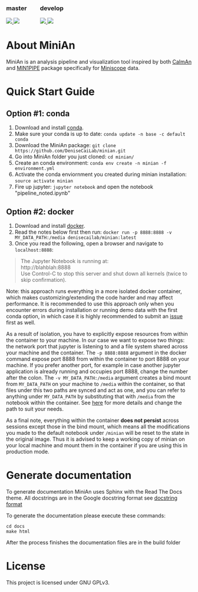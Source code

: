 <div style="-webkit-column-count: 2; -moz-column-count: 2; column-count: 2; -webkit-column-rule: 1px dotted #e0e0e0; -moz-column-rule: 1px dotted #e0e0e0; column-rule: 1px dotted #e0e0e0; margin-bottom: 24px;">
    <div style="display: inline-block;">
        <h3>master</h3>
        <a href="https://travis-ci.org/DeniseCaiLab/minian">
            <img src="https://img.shields.io/travis/DeniseCaiLab/minian/master.svg?style=flat&label=build">
        </a>
        <a href="https://codecov.io/gh/DeniseCaiLab/minian">
            <img src="https://codecov.io/gh/DeniseCaiLab/minian/branch/master/graph/badge.svg">
        </a>
    </div>
    <div style="display: inline-block; margin-left: 32px;">
        <h3>develop</h3>
        <a href="https://travis-ci.org/DeniseCaiLab/minian">
            <img src="https://img.shields.io/travis/DeniseCaiLab/minian/dev.svg?style=flat&label=build">
        </a>
        <a href="https://codecov.io/gh/DeniseCaiLab/minian">
            <img src="https://codecov.io/gh/DeniseCaiLab/minian/branch/dev/graph/badge.svg">
        </a>
    </div>
</div>


# About MiniAn

MiniAn is an analysis pipeline and visualization tool inspired by both [CaImAn](https://github.com/flatironinstitute/CaImAn) and [MIN1PIPE](https://github.com/JinghaoLu/MIN1PIPE) package specifically for [Miniscope](http://miniscope.org/index.php/Main_Page) data.

# Quick Start Guide

## Option #1: conda
1. Download and install [conda](https://conda.io/projects/conda/en/latest/).
1. Make sure your conda is up to date: `conda update -n base -c default conda`
1. Download the MiniAn package: `git clone https://github.com/DeniseCaiLab/minian.git`
1. Go into MiniAn folder you just cloned: `cd minian/`
1. Create an conda environment: `conda env create -n minian -f environment.yml`
1. Activate the conda enviornment you created during minian installation: `source activate minian`
1. Fire up jupyter: `jupyter notebook` and open the notebook "pipeline_noted.ipynb"

## Option #2: docker

1. Download and install [docker](https://docs.docker.com/install/).
1. Read the notes below first then run: `docker run -p 8888:8888 -v MY_DATA_PATH:/media denisecailab/minian:latest`
1. Once you read the following, open a browser and navigate to `localhost:8888`:

> The Jupyter Notebook is running at:  
http://blahblah:8888  
Use Control-C to stop this server and shut down all kernels (twice to skip confirmation).

Note: this approach runs everything in a more isolated docker container, which makes customizing/extending the code harder and may affect performance. It is recommended to use this approach only when you encounter errors during installation or running demo data with the first conda option, in which case it is highly recommended to submit an [issue](https://github.com/DeniseCaiLab/minian/issues) first as well.

As a result of isolation, you have to explicitly expose resources from within the container to your machine. In our case we want to expose two things: the network port that jupyter is listening to and a file system shared across your machine and the container. The `-p 8888:8888` argument in the docker command expose port 8888 from within the container to port 8888 on your machine. If you prefer another port, for example in case another jupyter application is already running and occupies port 8888, change the number after the colon. The `-v MY_DATA_PATH:/media` argument creates a bind mount from `MY_DATA_PATH` on your machine to `/media` within the container, so that files under this two paths are synced and act as one, and you can refer to anything under `MY_DATA_PATH` by substituting that with `/media` from the notebook within the container. See [here](https://docs.docker.com/storage/bind-mounts/) for more details and change the path to suit your needs.

As a final note, everything within the container **does not persist** across sessions except those in the bind mount, which means all the modifications you made to the default notebook under `/minian` will be reset to the state in the original image. Thus it is advised to keep a working copy of minian on your local machine and mount them in the container if you are using this in production mode.

# Generate documentation

To generate documentation MiniAn uses Sphinx with the Read The Docs theme. All docstrings are in the Google docstring format see [docstring format](https://sphinxcontrib-napoleon.readthedocs.io/en/latest/example_google.html)

To generate the documentation please execute these commands:
```
cd docs
make html
```

After the process finishes the documentation files are in the build folder

# License

This project is licensed under GNU GPLv3.
